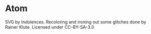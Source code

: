 # Atom

SVG by Indolences. Recoloring and ironing out some glitches done by Rainer Klute.
Licensed under CC-BY-SA-3.0
